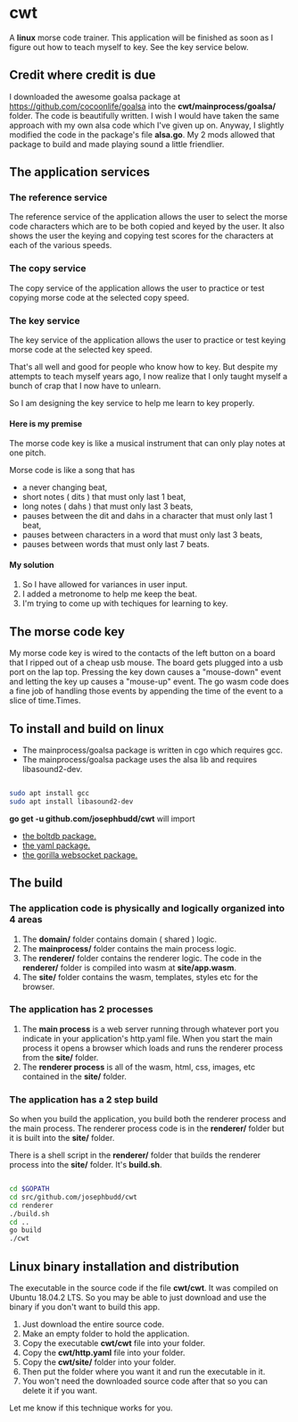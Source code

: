 # cwt

A **linux** morse code trainer. This application will be finished as soon as I figure out how to teach myself to key. See the key service below.

## Credit where credit is due

I downloaded the awesome goalsa package at https://github.com/cocoonlife/goalsa into the **cwt/mainprocess/goalsa/** folder. The code is beautifully written. I wish I would have taken the same approach with my own alsa code which I've given up on. Anyway, I slightly modified the code in the package's file **alsa.go**. My 2 mods allowed that package to build and made playing sound a little friendlier.

## The application services

### The reference service

The reference service of the application allows the user to select the morse code characters which are to be both copied and keyed by the user. It also shows the user the keying and copying test scores for the characters at each of the various speeds.

### The copy service

The copy service of the application allows the user to practice or test copying morse code at the selected copy speed.

### The key service

The key service of the application allows the user to practice or test keying morse code at the selected key speed.

That's all well and good for people who know how to key. But despite my attempts to teach myself years ago, I now realize that I only taught myself a bunch of crap that I now have to unlearn.

So I am designing the key service to help me learn to key properly.

#### Here is my premise

The morse code key is like a musical instrument that can only play notes at one pitch.

Morse code is like a song that has

* a never changing beat,
* short notes ( dits ) that must only last 1 beat,
* long notes ( dahs ) that must only last 3 beats,
* pauses between the dit and dahs in a character that must only last 1 beat,
* pauses between characters in a word that must only last 3 beats,
* pauses between words that must only last 7 beats.

#### My solution

1. So I have allowed for variances in user input.
1. I added a metronome to help me keep the beat.
1. I'm trying to come up with techiques for learning to key.

## The morse code key

My morse code key is wired to the contacts of the left button on a board that I ripped out of a cheap usb mouse. The board gets plugged into a usb port on the lap top. Pressing the key down causes a "mouse-down" event and letting the key up causes a "mouse-up" event. The go wasm code does a fine job of handling those events by appending the time of the event to a slice of time.Times.

## To install and build on linux

* The mainprocess/goalsa package is written in cgo which requires gcc.
* The mainprocess/goalsa package uses the alsa lib and requires libasound2-dev.

``` bash

sudo apt install gcc
sudo apt install libasound2-dev

```

**go get -u github.com/josephbudd/cwt** will import

* [the boltdb package.](https://github.com/boltdb/bolt)
* [the yaml package.](https://gopkg.in/yaml.v2)
* [the gorilla websocket package.](https://github.com/gorilla/websocket)

## The build

### The application code is physically and logically organized into 4 areas

1. The **domain/** folder contains domain ( shared ) logic.
1. The **mainprocess/** folder contains the main process logic.
1. The **renderer/** folder contains the renderer logic. The code in the **renderer/** folder is compiled into wasm at **site/app.wasm**.
1. The **site/** folder contains the wasm, templates, styles etc for the browser.

### The application has 2 processes

1. The **main process** is a web server running through whatever port you indicate in your application's http.yaml file. When you start the main process it opens a browser which loads and runs the renderer process from the **site/** folder.
1. The **renderer process** is all of the wasm, html, css, images, etc contained in the **site/** folder.

### The application has a 2 step build

So when you build the application, you build both the renderer process and the main process. The renderer process code is in the **renderer/** folder but it is built into the **site/** folder.

There is a shell script in the **renderer/** folder that builds the renderer process into the **site/** folder. It's **build.sh**.

``` bash

cd $GOPATH
cd src/github.com/josephbudd/cwt
cd renderer
./build.sh
cd ..
go build
./cwt

```

## Linux binary installation and distribution

The executable in the source code if the file **cwt/cwt**. It was compiled on Ubuntu 18.04.2 LTS. So you may be able to just download and use the binary if you don't want to build this app.

1. Just download the entire source code.
1. Make an empty folder to hold the application.
1. Copy the executable **cwt/cwt** file into your folder.
1. Copy the **cwt/http.yaml** file into your folder.
1. Copy the **cwt/site/** folder into your folder.
1. Then put the folder where you want it and run the executable in it.
1. You won't need the downloaded source code after that so you can delete it if you want.

Let me know if this technique works for you.